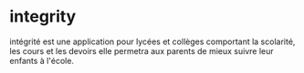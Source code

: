 # integrity
intégrité est une application pour lycées et collèges comportant la scolarité, les cours et les devoirs elle permetra aux parents de mieux suivre leur enfants à l'école.  
